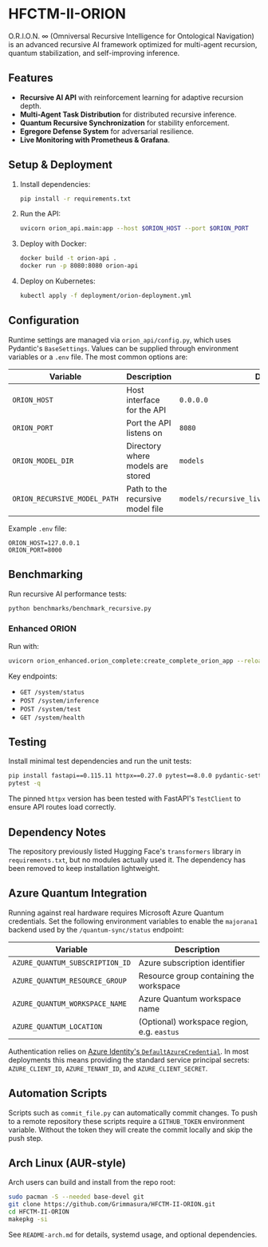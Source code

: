 # HFCTM-II-ORION

O.R.I.O.N. ∞ (Omniversal Recursive Intelligence for Ontological Navigation) is an advanced recursive AI framework optimized for multi-agent recursion, quantum stabilization, and self-improving inference.

## Features
- **Recursive AI API** with reinforcement learning for adaptive recursion depth.
- **Multi-Agent Task Distribution** for distributed recursive inference.
- **Quantum Recursive Synchronization** for stability enforcement.
- **Egregore Defense System** for adversarial resilience.
- **Live Monitoring with Prometheus & Grafana**.

## Setup & Deployment
1. Install dependencies:
    ```bash
    pip install -r requirements.txt
    ```
2. Run the API:
    ```bash
    uvicorn orion_api.main:app --host $ORION_HOST --port $ORION_PORT
    ```
3. Deploy with Docker:
    ```bash
    docker build -t orion-api .
    docker run -p 8080:8080 orion-api
    ```
4. Deploy on Kubernetes:
    ```bash
    kubectl apply -f deployment/orion-deployment.yml
    ```

## Configuration
Runtime settings are managed via `orion_api/config.py`, which uses
Pydantic's `BaseSettings`.  Values can be supplied through environment
variables or a `.env` file.  The most common options are:

| Variable | Description | Default |
|----------|-------------|---------|
| `ORION_HOST` | Host interface for the API | `0.0.0.0` |
| `ORION_PORT` | Port the API listens on | `8080` |
| `ORION_MODEL_DIR` | Directory where models are stored | `models` |
| `ORION_RECURSIVE_MODEL_PATH` | Path to the recursive model file | `models/recursive_live_optimization_model.zip` |

Example `.env` file:

```env
ORION_HOST=127.0.0.1
ORION_PORT=8000
```

## Benchmarking
Run recursive AI performance tests:
```bash
python benchmarks/benchmark_recursive.py
```

### Enhanced ORION

Run with:
```bash
uvicorn orion_enhanced.orion_complete:create_complete_orion_app --reload --port 8080
```

Key endpoints:

* `GET /system/status`
* `POST /system/inference`
* `POST /system/test`
* `GET /system/health`

## Testing
Install minimal test dependencies and run the unit tests:
```bash
pip install fastapi==0.115.11 httpx==0.27.0 pytest==8.0.0 pydantic-settings==2.10.1
pytest -q
```
The pinned `httpx` version has been tested with FastAPI's `TestClient` to ensure
API routes load correctly.

## Dependency Notes
The repository previously listed Hugging Face's `transformers` library in
`requirements.txt`, but no modules actually used it. The dependency has been
removed to keep installation lightweight.

## Azure Quantum Integration
Running against real hardware requires Microsoft Azure Quantum credentials.  Set
the following environment variables to enable the `majorana1` backend used by
the `/quantum-sync/status` endpoint:

| Variable | Description |
|----------|-------------|
| `AZURE_QUANTUM_SUBSCRIPTION_ID` | Azure subscription identifier |
| `AZURE_QUANTUM_RESOURCE_GROUP` | Resource group containing the workspace |
| `AZURE_QUANTUM_WORKSPACE_NAME` | Azure Quantum workspace name |
| `AZURE_QUANTUM_LOCATION` | (Optional) workspace region, e.g. `eastus` |

Authentication relies on [Azure Identity's `DefaultAzureCredential`][dac].  In
most deployments this means providing the standard service principal secrets:
`AZURE_CLIENT_ID`, `AZURE_TENANT_ID`, and `AZURE_CLIENT_SECRET`.

[dac]: https://learn.microsoft.com/python/api/overview/azure/identity-readme

## Automation Scripts
Scripts such as `commit_file.py` can automatically commit changes. To push to a
remote repository these scripts require a `GITHUB_TOKEN` environment variable.
Without the token they will create the commit locally and skip the push step.

## Arch Linux (AUR-style)

Arch users can build and install from the repo root:

```bash
sudo pacman -S --needed base-devel git
git clone https://github.com/Grimmasura/HFCTM-II-ORION.git
cd HFCTM-II-ORION
makepkg -si
```

See `README-arch.md` for details, systemd usage, and optional dependencies.
